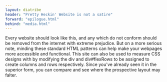 ```yaml
---
layout: diatribe
header: "Pretty Heckin' Website is not a satire"
forward: "epilogue.html"
behind: "media.html"
---
```


Every website should look like this, and any which do not conform should be removed from the internet
with extreme prejudice. But on a more serious note, minding these standard <abbr>HTML</abbr> patterns can
help make your webpages more accessible and functional. This site can also be used to measure CSS designs
with by modifying the div and div#flexRows to be assigned to create columns and rows respectively. Since
you've already seen it in the superior form, you can compare and see where the prospective layout may falter.
